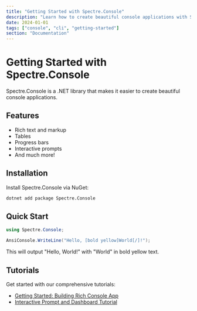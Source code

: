 ```yaml
---
title: "Getting Started with Spectre.Console"
description: "Learn how to create beautiful console applications with Spectre.Console"
date: 2024-01-01
tags: ["console", "cli", "getting-started"]
section: "Documentation"
---
```


# Getting Started with Spectre.Console

Spectre.Console is a .NET library that makes it easier to create beautiful console applications.

## Features

- Rich text and markup
- Tables
- Progress bars
- Interactive prompts
- And much more!

## Installation

Install Spectre.Console via NuGet:

```bash
dotnet add package Spectre.Console
```

## Quick Start

```csharp
using Spectre.Console;

AnsiConsole.WriteLine("Hello, [bold yellow]World[/]!");
```

This will output "Hello, World!" with "World" in bold yellow text.

## Tutorials

Get started with our comprehensive tutorials:

- [Getting Started: Building Rich Console App](/console/tutorials/getting-started-building-rich-console-app)
- [Interactive Prompt and Dashboard Tutorial](/console/tutorials/interactive-prompt-and-dashboard-tutorial)